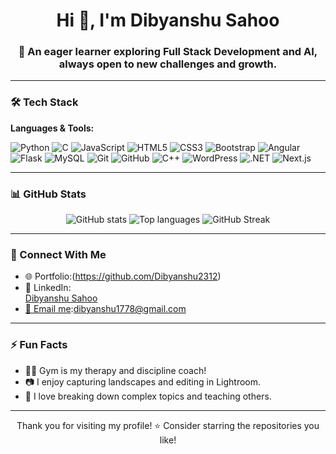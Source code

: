 <h1 align="center">Hi 👋, I'm Dibyanshu Sahoo</h1>
<h3 align="center">🚀 An eager learner exploring Full Stack Development and AI, always open to new challenges and growth.</h3>


---



### 🛠️ Tech Stack

**Languages & Tools:**

![Python](https://img.shields.io/badge/Python-3776AB?style=flat&logo=python&logoColor=white)
![C](https://img.shields.io/badge/C-00599C?style=flat&logo=c&logoColor=white)
![JavaScript](https://img.shields.io/badge/JavaScript-F7DF1E?style=flat&logo=javascript&logoColor=black)
![HTML5](https://img.shields.io/badge/HTML5-E34F26?style=flat&logo=html5&logoColor=white)
![CSS3](https://img.shields.io/badge/CSS3-1572B6?style=flat&logo=css3)
![Bootstrap](https://img.shields.io/badge/Bootstrap-563D7C?style=flat&logo=bootstrap)
![Angular](https://img.shields.io/badge/Angular-DD0031?style=flat&logo=angular&logoColor=white)
![Flask](https://img.shields.io/badge/Flask-000000?style=flat&logo=flask)
![MySQL](https://img.shields.io/badge/MySQL-4479A1?style=flat&logo=mysql)
![Git](https://img.shields.io/badge/Git-F05032?style=flat&logo=git)
![GitHub](https://img.shields.io/badge/GitHub-100000?style=flat&logo=github)
![C++](https://img.shields.io/badge/C++-00599C?style=flat&logo=c%2B%2B&logoColor=white)
![WordPress](https://img.shields.io/badge/WordPress-21759B?style=flat&logo=wordpress&logoColor=white)
![.NET](https://img.shields.io/badge/.NET-512BD4?logo=dotnet&logoColor=white&style=for-the-badge)
![Next.js](https://img.shields.io/badge/Next.js-000?logo=nextdotjs&logoColor=white&style=for-the-badge)





---

### 📊 GitHub Stats

<p align="center">
  <img src="https://github-readme-stats.vercel.app/api?username=dibyanshu2312&show_icons=true&theme=radical" alt="GitHub stats" />
  <img src="https://github-readme-stats.vercel.app/api/top-langs/?username=dibyanshu2312&layout=compact&theme=radical" alt="Top languages" />
 <img src="https://github-readme-streak-stats.herokuapp.com/?user=dibyanshu2312&theme=radical" alt="GitHub Streak" />


</p>

---






### 🔗 Connect With Me

- 🌐 Portfolio:(https://github.com/Dibyanshu2312) 
- 💼 LinkedIn: <div class="badge-base LI-profile-badge" data-locale="en_US" data-size="medium" data-theme="dark" data-type="HORIZONTAL" data-vanity="dibyanshu-sahoo-2324dib" data-version="v1"><a class="badge-base__link LI-simple-link" href="https://in.linkedin.com/in/dibyanshu-sahoo-2324dib?trk=profile-badge">Dibyanshu Sahoo</a></div>
- [📧 Email me](mailto:dibyanshu1778@gmail.com):dibyanshu1778@gmail.com






---

### ⚡ Fun Facts

- 🏋️‍♂️ Gym is my therapy and discipline coach!
- 📷 I enjoy capturing landscapes and editing in Lightroom.
- 🧠 I love breaking down complex topics and teaching others.


---

<p align="center">Thank you for visiting my profile! ⭐ Consider starring the repositories you like!</p>
